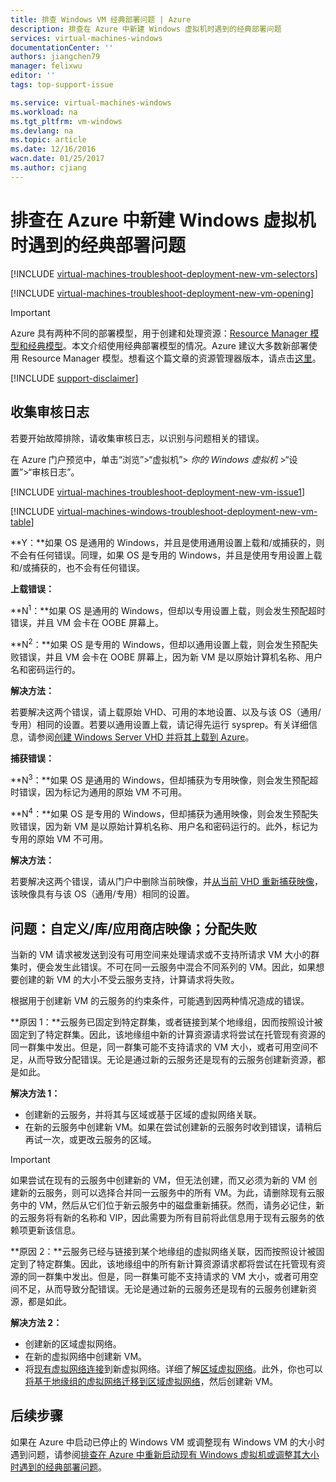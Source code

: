 ```yaml
---
title: 排查 Windows VM 经典部署问题 | Azure
description: 排查在 Azure 中新建 Windows 虚拟机时遇到的经典部署问题
services: virtual-machines-windows
documentationCenter: ''
authors: jiangchen79
manager: felixwu
editor: ''
tags: top-support-issue

ms.service: virtual-machines-windows
ms.workload: na
ms.tgt_pltfrm: vm-windows
ms.devlang: na
ms.topic: article
ms.date: 12/16/2016
wacn.date: 01/25/2017
ms.author: cjiang
---
```


# 排查在 Azure 中新建 Windows 虚拟机时遇到的经典部署问题

[!INCLUDE [virtual-machines-troubleshoot-deployment-new-vm-selectors](../../includes/virtual-machines-windows-troubleshoot-deployment-new-vm-selectors-include.md)]

[!INCLUDE [virtual-machines-troubleshoot-deployment-new-vm-opening](../../includes/virtual-machines-troubleshoot-deployment-new-vm-opening-include.md)]

> [!IMPORTANT]
> Azure 具有两种不同的部署模型，用于创建和处理资源：[Resource Manager 模型和经典模型](../azure-resource-manager/resource-manager-deployment-model.md)。本文介绍使用经典部署模型的情况。Azure 建议大多数新部署使用 Resource Manager 模型。想看这个篇文章的资源管理器版本，请点击[这里](./virtual-machines-windows-troubleshoot-deployment-new-vm.md)。

[!INCLUDE [support-disclaimer](../../includes/support-disclaimer.md)]

## 收集审核日志

若要开始故障排除，请收集审核日志，以识别与问题相关的错误。

在 Azure 门户预览中，单击“浏览”>“虚拟机”> *你的 Windows 虚拟机* >“设置”>“审核日志”。

[!INCLUDE [virtual-machines-troubleshoot-deployment-new-vm-issue1](../../includes/virtual-machines-troubleshoot-deployment-new-vm-issue1-include.md)]

[!INCLUDE [virtual-machines-windows-troubleshoot-deployment-new-vm-table](../../includes/virtual-machines-windows-troubleshoot-deployment-new-vm-table.md)]

**Y：**如果 OS 是通用的 Windows，并且是使用通用设置上载和/或捕获的，则不会有任何错误。同理，如果 OS 是专用的 Windows，并且是使用专用设置上载和/或捕获的，也不会有任何错误。

**上载错误：**

**N<sup>1</sup>：**如果 OS 是通用的 Windows，但却以专用设置上载，则会发生预配超时错误，并且 VM 会卡在 OOBE 屏幕上。

**N<sup>2</sup>：**如果 OS 是专用的 Windows，但却以通用设置上载，则会发生预配失败错误，并且 VM 会卡在 OOBE 屏幕上，因为新 VM 是以原始计算机名称、用户名和密码运行的。

**解决方法：**

若要解决这两个错误，请上载原始 VHD、可用的本地设置、以及与该 OS（通用/专用）相同的设置。若要以通用设置上载，请记得先运行 sysprep。有关详细信息，请参阅[创建 Windows Server VHD 并将其上载到 Azure](./virtual-machines-windows-classic-createupload-vhd.md)。

**捕获错误：**

**N<sup>3</sup>：**如果 OS 是通用的 Windows，但却捕获为专用映像，则会发生预配超时错误，因为标记为通用的原始 VM 不可用。

**N<sup>4</sup>：**如果 OS 是专用的 Windows，但却捕获为通用映像，则会发生预配失败错误，因为新 VM 是以原始计算机名称、用户名和密码运行的。此外，标记为专用的原始 VM 不可用。

**解决方法：**

若要解决这两个错误，请从门户中删除当前映像，并[从当前 VHD 重新捕获映像](./virtual-machines-windows-classic-capture-image.md)，该映像具有与该 OS（通用/专用）相同的设置。

## 问题：自定义/库/应用商店映像；分配失败
当新的 VM 请求被发送到没有可用空间来处理请求或不支持所请求 VM 大小的群集时，便会发生此错误。不可在同一云服务中混合不同系列的 VM。因此，如果想要创建的新 VM 的大小不受云服务支持，计算请求将失败。

根据用于创建新 VM 的云服务的约束条件，可能遇到因两种情况造成的错误。

**原因 1：**云服务已固定到特定群集，或者链接到某个地缘组，因而按照设计被固定到了特定群集。因此，该地缘组中新的计算资源请求将尝试在托管现有资源的同一群集中发出。但是，同一群集可能不支持请求的 VM 大小，或者可用空间不足，从而导致分配错误。无论是通过新的云服务还是现有的云服务创建新资源，都是如此。

**解决方法 1：**

- 创建新的云服务，并将其与区域或基于区域的虚拟网络关联。
- 在新的云服务中创建新 VM。如果在尝试创建新的云服务时收到错误，请稍后再试一次，或更改云服务的区域。

> [!IMPORTANT]
> 如果尝试在现有的云服务中创建新的 VM，但无法创建，而又必须为新的 VM 创建新的云服务，则可以选择合并同一云服务中的所有 VM。为此，请删除现有云服务中的 VM，然后从它们位于新云服务中的磁盘重新捕获。然而，请务必记住，新的云服务将有新的名称和 VIP，因此需要为所有目前将此信息用于现有云服务的依赖项更新该信息。

**原因 2：**云服务已经与链接到某个地缘组的虚拟网络关联，因而按照设计被固定到了特定群集。因此，该地缘组中的所有新计算资源请求都将尝试在托管现有资源的同一群集中发出。但是，同一群集可能不支持请求的 VM 大小，或者可用空间不足，从而导致分配错误。无论是通过新的云服务还是现有的云服务创建新资源，都是如此。

**解决方法 2：**

- 创建新的区域虚拟网络。
- 在新的虚拟网络中创建新 VM。
- 将[现有虚拟网络连接](https://azure.microsoft.com/blog/vnet-to-vnet-connecting-virtual-networks-in-azure-across-different-regions/)到新虚拟网络。详细了解[区域虚拟网络](https://azure.microsoft.com/blog/2014/05/14/regional-virtual-networks/)。此外，你也可以[将基于地缘组的虚拟网络迁移到区域虚拟网络](https://azure.microsoft.com/blog/2014/11/26/migrating-existing-services-to-regional-scope/)，然后创建新 VM。

## 后续步骤
如果在 Azure 中启动已停止的 Windows VM 或调整现有 Windows VM 的大小时遇到问题，请参阅[排查在 Azure 中重新启动现有 Windows 虚拟机或调整其大小时遇到的经典部署问题](./virtual-machines-windows-classic-restart-resize-error-troubleshooting.md)。

<!---HONumber=Mooncake_Quality_Review_1215_2016-->
